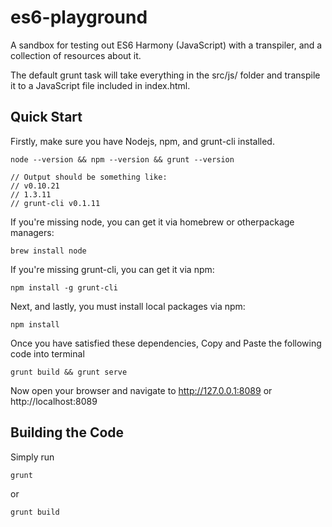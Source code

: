es6-playground
==============

A sandbox for testing out ES6 Harmony (JavaScript) with a transpiler, and a collection of resources about it.

The default grunt task will take everything in the src/js/ folder and transpile it to a JavaScript file included in index.html.

## Quick Start
Firstly, make sure you have Nodejs, npm, and grunt-cli installed.
```
node --version && npm --version && grunt --version

// Output should be something like:
// v0.10.21
// 1.3.11
// grunt-cli v0.1.11
```
If you're missing node, you can get it via homebrew or otherpackage managers:
```
brew install node
```
If you're missing grunt-cli, you can get it via npm:
```
npm install -g grunt-cli
```
Next, and lastly, you must install local packages via npm:
```
npm install
```
Once you have satisfied these dependencies, Copy and Paste the following code into terminal
```
grunt build && grunt serve
```
Now open your browser and navigate to http://127.0.0.1:8089 or http://localhost:8089

## Building the Code
Simply run
```
grunt
```
or 
```
grunt build
```

